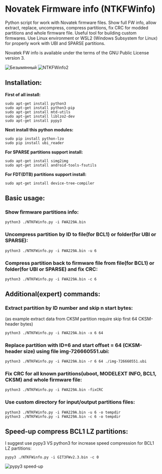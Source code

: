 # Novatek Firmware info (NTKFWinfo)
Python script for work with Novatek firmware files. Show full FW info, allow extract, replace, uncompress, compress partitions, fix CRC for modded partitions and whole firmware file. Useful tool for building custom firmwares.
Use Linux environment or WSL2 (Windows Subsystem for Linux) for properly work with UBI and SPARSE partitions.

Novatek FW info is available under the terms of the GNU Public License version 3.

![Безымянный](https://user-images.githubusercontent.com/4955678/184808463-1b5d62b6-eb76-41d9-a75a-dbd019e8f60f.png)
![NTKFWinfo2](https://user-images.githubusercontent.com/4955678/188560457-54a2b532-61db-4ca8-9b3c-c4916cae1c62.png)


## Installation:
**First of all install:**
```
sudo apt-get install python3
sudo apt-get install python3-pip
sudo apt-get install mtd-utils
sudo apt-get install liblzo2-dev
sudo apt-get install pypy3
```
**Next install this python modules:**
```
sudo pip install python-lzo
sudo pip install ubi_reader
```
**For SPARSE partitions support install:**
```
sudo apt-get install simg2img
sudo apt-get install android-tools-fsutils
```
**For FDT(DTB) partitions support install:**
```
sudo apt-get install device-tree-compiler
```
## Basic usage:

### Show firmware partitions info:
```
python3 ./NTKFWinfo.py -i FWA229A.bin
```
### Uncompress partition by ID to file(for BCL1) or folder(for UBI or SPARSE):
```
python3 ./NTKFWinfo.py -i FWA229A.bin -u 6
```
### Compress partition back to firmware file from file(for BCL1) or folder(for UBI or SPARSE) and fix CRC:
```
python3 ./NTKFWinfo.py -i FWA229A.bin -c 6
```

## Additional(expert) commands:
### Extract partition by ID number and skip n start bytes:
(as example extract data from CKSM partition require skip first 64 CKSM-header bytes)
```
python3 ./NTKFWinfo.py -i FWA229A.bin -x 6 64
```
### Replace partition with ID=6 and start offset = 64 (CKSM-header size) using file img-726660551.ubi:
```
python3 ./NTKFWinfo.py -i FWA229A.bin -r 6 64 ./img-726660551.ubi
```
### Fix CRC for all known partitions(uboot, MODELEXT INFO, BCL1, CKSM) and whole firmware file:
```
python3 ./NTKFWinfo.py -i FWA229A.bin -fixCRC
```
### Use custom directory for input/output partitions files:
```
python3 ./NTKFWinfo.py -i FWA229A.bin -u 6 -o tempdir
python3 ./NTKFWinfo.py -i FWA229A.bin -c 6 -o tempdir
```

## Speed-up compress BCL1 LZ partitions:
I suggest use pypy3 VS python3 for increase speed compression for BCL1 LZ partitions:
```
pypy3 ./NTKFWinfo.py -i GIT3FWv2.3.bin -c 0
```
![pypy3 speed-up](https://user-images.githubusercontent.com/4955678/188559054-e3ea1152-743b-4686-8a4f-b76c0dd529ba.png)

